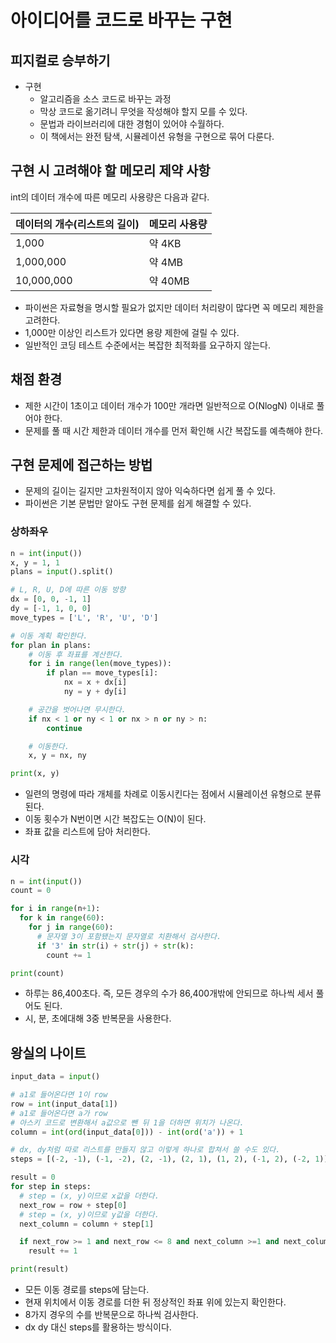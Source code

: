 # 아이디어를 코드로 바꾸는 구현
## 피지컬로 승부하기

- 구현
  - 알고리즘을 소스 코드로 바꾸는 과정
  - 막상 코드로 옮기려니 무엇을 작성해야 할지 모를 수 있다.
  - 문법과 라이브러리에 대한 경험이 있어야 수월하다.
  - 이 책에서는 완전 탐색, 시뮬레이션 유형을 구현으로 묶어 다룬다.

## 구현 시 고려해야 할 메모리 제약 사항

int의 데이터 개수에 따른 메모리 사용량은 다음과 같다.

|데이터의 개수(리스트의 길이)|메모리 사용량|
|------|---|
|1,000|약 4KB|
|1,000,000|약 4MB|
|10,000,000|약 40MB|

- 파이썬은 자료형을 명시할 필요가 없지만 데이터 처리량이 많다면 꼭 메모리 제한을 고려한다.
- 1,000만 이상인 리스트가 있다면 용량 제한에 걸릴 수 있다.
- 일반적인 코딩 테스트 수준에서는 복잡한 최적화를 요구하지 않는다.

## 채점 환경

- 제한 시간이 1초이고 데이터 개수가 100만 개라면 일반적으로 O(NlogN) 이내로 풀어야 한다.
- 문제를 풀 때 시간 제한과 데이터 개수를 먼저 확인해 시간 복잡도를 예측해야 한다.

## 구현 문제에 접근하는 방법

- 문제의 길이는 길지만 고차원적이지 않아 익숙하다면 쉽게 풀 수 있다.
- 파이썬은 기본 문법만 알아도 구현 문제를 쉽게 해결할 수 있다.

### 상하좌우

```python
n = int(input())
x, y = 1, 1
plans = input().split()

# L, R, U, D에 따른 이동 방향
dx = [0, 0, -1, 1]
dy = [-1, 1, 0, 0]
move_types = ['L', 'R', 'U', 'D']

# 이동 계획 확인한다.
for plan in plans:
    # 이동 후 좌표를 계산한다.
    for i in range(len(move_types)):
        if plan == move_types[i]:
            nx = x + dx[i]
            ny = y + dy[i]

    # 공간을 벗어나면 무시한다.
    if nx < 1 or ny < 1 or nx > n or ny > n:
        continue

    # 이동한다.
    x, y = nx, ny

print(x, y)
```

- 일련의 명령에 따라 개체를 차례로 이동시킨다는 점에서 시뮬레이션 유형으로 분류된다.
- 이동 횟수가 N번이면 시간 복잡도는 O(N)이 된다.
- 좌표 값을 리스트에 담아 처리한다.

### 시각

```python
n = int(input())
count = 0

for i in range(n+1):
  for k in range(60):
    for j in range(60):
      # 문자열 3이 포함됐는지 문자열로 치환해서 검사한다.
      if '3' in str(i) + str(j) + str(k):
        count += 1

print(count)
```

- 하루는 86,400초다. 즉, 모든 경우의 수가 86,400개밖에 안되므로 하나씩 세서 풀어도 된다.
- 시, 분, 초에대해 3중 반복문을 사용한다.

## 왕실의 나이트

```python
input_data = input()

# a1로 들어온다면 1이 row
row = int(input_data[1])
# a1로 들어온다면 a가 row
# 아스키 코드로 변환해서 a값으로 뺀 뒤 1을 더하면 위치가 나온다.
column = int(ord(input_data[0])) - int(ord('a')) + 1

# dx, dy처럼 따로 리스트를 만들지 않고 이렇게 하나로 합쳐서 쓸 수도 있다.
steps = [(-2, -1), (-1, -2), (2, -1), (2, 1), (1, 2), (-1, 2), (-2, 1)]

result = 0
for step in steps:
  # step = (x, y)이므로 x값을 더한다.
  next_row = row + step[0]
  # step = (x, y)이므로 y값을 더한다.
  next_column = column + step[1]

  if next_row >= 1 and next_row <= 8 and next_column >=1 and next_column <= 8:
    result += 1

print(result)
```

- 모든 이동 경로를 steps에 담는다.
- 현재 위치에서 이동 경로를 더한 뒤 정상적인 좌표 위에 있는지 확인한다.
- 8가지 경우의 수를 반복문으로 하나씩 검사한다.
- dx dy 대신 steps를 활용하는 방식이다.